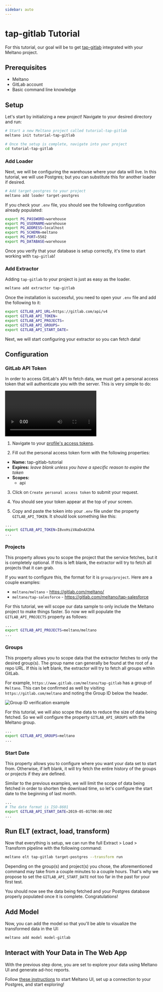 ```yaml
---
sidebar: auto
---
```


# tap-gitlab Tutorial

For this tutorial, our goal will be to get [tap-gitlab](https://gitlab.com/meltano/tap-gitlab) integrated with your Meltano project. 

## Prerequisites

- Meltano
- GitLab account
- Basic command line knowledge

## Setup

Let's start by initializing a new project! Navigate to your desired directory and run:

```bash
# Start a new Meltano project called tutorial-tap-gitlab
meltano init tutorial-tap-gitlab

# Once the setup is complete, navigate into your project
cd tutorial-tap-gitlab
```

### Add Loader

Next, we will be configuring the warehouse where your data will live. In this tutorial, we will use Postgres; but you can substitute this for another loader if desired.

```bash
# Add target-postgres to your project
meltano add loader target-postgres 
```

If you check your `.env` file, you should see the following configuration already populated:

```bash
export PG_PASSWORD=warehouse
export PG_USERNAME=warehouse
export PG_ADDRESS=localhost
export PG_SCHEMA=meltano
export PG_PORT=5502
export PG_DATABASE=warehouse
```

Once you verify that your database is setup correctly, it's time to start working with `tap-gitlab`!

### Add Extractor

Adding `tap-gitlab` to your project is just as easy as the loader.

```bash
meltano add extractor tap-gitlab
```

Once the installation is successful, you need to open your `.env` file and add the following to it:

```bash
export GITLAB_API_URL=https://gitlab.com/api/v4
export GITLAB_API_TOKEN=
export GITLAB_API_PROJECTS=
export GITLAB_API_GROUPS=
export GITLAB_API_START_DATE=
```

Next, we will start configuring your extractor so you can fetch data!

## Configuration

### GitLab API Token

In order to access GitLab's API to fetch data, we must get a personal access token that will authenticate you with the server. This is very simple to do:

<video controls style="max-width: 100%">
  <source src="/screenshots/personal-access-token.mov">
</video>

1. Navigate to your [profile's access tokens](https://gitlab.com/profile/personal_access_tokens).

2. Fill out the personal access token form with the following properties:
  - **Name:** tap-gitlab-tutorial 
  - **Expires:** _leave blank unless you have a specific reason to expire the token_
  - **Scopes:** 
    - api

3. Click on `Create personal access token` to submit your request.

4. You should see your token appear at the top of your screen.

5. Copy and paste the token into your `.env` file under the property `GITLAB_API_TOKEN`. It should look something like this:

```bash
...
export GITLAB_API_TOKEN=I8vxHsiVAaDnAX3hA
...
```

### Projects

This property allows you to scope the project that the service fetches, but it is completely optional. If this is left blank, the extractor will try to fetch all projects that it can grab.

If you want to configure this, the format for it is `group/project`. Here are a couple examples:

- `meltano/meltano` - https://gitlab.com/meltano/
- `meltano/tap-salesforce` - https://gitlab.com/meltano/tap-salesforce

For this tutorial, we will scope our data sample to only include the Meltano project to make things faster. So now we will populate the `GITLAB_API_PROJECTS` property as follows:

```bash
...
export GITLAB_API_PROJECTS=meltano/meltano
...
```

### Groups

This property allows you to scope data that the extractor fetches to only the desired group(s). The group name can generally be found at the root of a repo URL. If this is left blank, the extractor will try to fetch all groups within GitLab.

For example, `https://www.gitlab.com/meltano/tap-gitlab` has a group of `Meltano`. This can be confirmed as well by visiting `https://gitlab.com/meltano` and noting the Group ID below the header.

![Group ID verification example](/screenshots/group-header-example.png)

For this tutorial, we will also scope the data to reduce the size of data being fetched. So we will configure the property `GITLAB_API_GROUPS` with the Meltano group.

```bash
...
export GITLAB_API_GROUPS=meltano
...
```

### Start Date

This property allows you to configure where you want your data set to start from. Otherwise, if left blank, it will try fetch the entire history of the groups or projects if they are defined.

Similar to the previous examples, we will limit the scope of data being fetched in order to shorten the download time, so let's configure the start date to the beginning of last month.

```bash
...
# The date format is ISO-8601
export GITLAB_API_START_DATE=2019-05-01T00:00:00Z
...
```

## Run ELT (extract, load, transform)

Now that everything is setup, we can run the full Extract > Load > Transform pipeline with the following command:

```bash
meltano elt tap-gitlab target-postgres --transform run
```

Depending on the group(s) and project(s) you chose, the aforementioned command may take from a couple minutes to a couple hours. That's why we propose to set the `GITLAB_API_START_DATE` not too far in the past for your first test.

You should now see the data being fetched and your Postgres database properly populated once it is complete. Congratulations!

## Add Model

Now, you can add the model so that you'll be able to visualize the transformed data in the UI:

```bash 
meltano add model model-gitlab
```

## Interact with Your Data in The Web App

With the previous step done, you are set to explore your data using Meltano UI and generate ad-hoc reports.

Follow [these instructions](./tutorial.html#interact-with-your-data-in-the-web-app) to start Meltano UI, set up a connection to your Postgres, and start exploring!